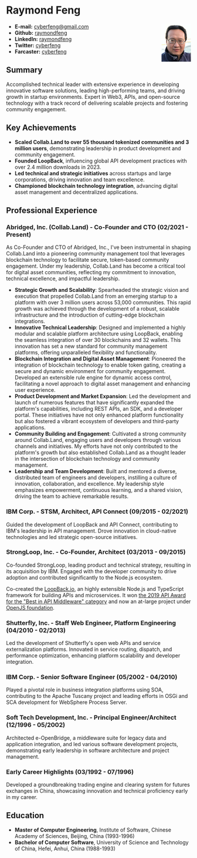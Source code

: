 # Raymond Feng

<img src="rfeng.png" align="right"/>

- **E-mail:** cyberfeng@gmail.com
- **Github:** [raymondfeng](https://github.com/raymondfeng)
- **LinkedIn:** [raymondfeng](https://www.linkedin.com/in/raymondfeng/)
- **Twitter:** [cyberfeng](https://twitter.com/cyberfeng)
- **Farcaster:** [cyberfeng](https://warpcast.com/cyberfeng)

## Summary

Accomplished technical leader with extensive experience in developing innovative software solutions, leading high-performing teams, and driving growth in startup environments. Expert in Web3, APIs, and open-source technology with a track record of delivering scalable projects and fostering community engagement.

## Key Achievements

- **Scaled Collab.Land to over 55 thousand tokenized communities and 3 million users**, demonstrating leadership in product development and community engagement.
- **Founded LoopBack**, influencing global API development practices with over 2.4 million downloads in 2023.
- **Led technical and strategic initiatives** across startups and large corporations, driving innovation and team excellence.
- **Championed blockchain technology integration**, advancing digital asset management and decentralized applications.

## Professional Experience

### Abridged, Inc. (Collab.Land) - Co-Founder and CTO (02/2021 - Present)

As Co-Founder and CTO of Abridged, Inc., I've been instrumental in shaping Collab.Land into a pioneering community management tool that leverages blockchain technology to facilitate secure, token-based community engagement. Under my leadership, Collab.Land has become a critical tool for digital asset communities, reflecting my commitment to innovation, technical excellence, and impactful leadership.

- **Strategic Growth and Scalability**: Spearheaded the strategic vision and execution that propelled Collab.Land from an emerging startup to a platform with over 3 million users across 53,000 communities. This rapid growth was achieved through the development of a robust, scalable infrastructure and the introduction of cutting-edge blockchain integrations.
- **Innovative Technical Leadership**: Designed and implemented a highly modular and scalable platform architecture using LoopBack, enabling the seamless integration of over 30 blockchains and 32 wallets. This innovation has set a new standard for community management platforms, offering unparalleled flexibility and functionality.
- **Blockchain Integration and Digital Asset Management**: Pioneered the integration of blockchain technology to enable token gating, creating a secure and dynamic environment for community engagement. Developed an extensible rule engine for dynamic access control, facilitating a novel approach to digital asset management and enhancing user experience.
- **Product Development and Market Expansion**: Led the development and launch of numerous features that have significantly expanded the platform's capabilities, including REST APIs, an SDK, and a developer portal. These initiatives have not only enhanced platform functionality but also fostered a vibrant ecosystem of developers and third-party applications.
- **Community Building and Engagement**: Cultivated a strong community around Collab.Land, engaging users and developers through various channels and initiatives. My efforts have not only contributed to the platform's growth but also established Collab.Land as a thought leader in the intersection of blockchain technology and community management.
- **Leadership and Team Development**: Built and mentored a diverse, distributed team of engineers and developers, instilling a culture of innovation, collaboration, and excellence. My leadership style emphasizes empowerment, continuous learning, and a shared vision, driving the team to achieve remarkable results.

### IBM Corp. - STSM, Architect, API Connect (09/2015 - 02/2021)

Guided the development of LoopBack and API Connect, contributing to IBM's leadership in API management. Drove innovation in cloud-native technologies and led strategic open-source initiatives.

### StrongLoop, Inc. - Co-Founder, Architect (03/2013 - 09/2015)

Co-founded StrongLoop, leading product and technical strategy, resulting in its acquisition by IBM. Engaged with the developer community to drive adoption and contributed significantly to the Node.js ecosystem.

Co-created the [LoopBack.io](https://loopback.io), an highly extensible Node.js and TypeScript framework for building APIs and microservices. It won [the 2019 API Award for the "Best in API Middleware" category](https://loopback.io/blog/loopback-2019-api-award-api-middleware) and now an at-large project under [OpenJS foundation](https://openjsf.org/projects).

### Shutterfly, Inc. - Staff Web Engineer, Platform Engineering (04/2010 - 02/2013)

Led the development of Shutterfly's open web APIs and service externalization platforms. Innovated in service routing, dispatch, and performance optimization, enhancing platform scalability and developer integration.

### IBM Corp. - Senior Software Engineer (05/2002 - 04/2010)

Played a pivotal role in business integration platforms using SOA, contributing to the Apache Tuscany project and leading efforts in OSGi and SCA development for WebSphere Process Server.

### Soft Tech Development, Inc. - Principal Engineer/Architect (12/1996 - 05/2002)

Architected e-OpenBridge, a middleware suite for legacy data and application integration, and led various software development projects, demonstrating early leadership in software architecture and project management.

### Early Career Highlights (03/1992 - 07/1996)

Developed a groundbreaking trading engine and clearing system for futures exchanges in China, showcasing innovation and technical proficiency early in my career.

## Education

- **Master of Computer Engineering**, Institute of Software, Chinese Academy of Sciences, Beijing, China (1993-1996)
- **Bachelor of Computer Software**, University of Science and Technology of China, Hefei, Anhui, China (1988-1993)
